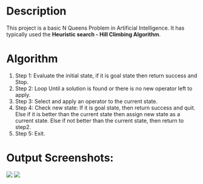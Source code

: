 # Description
This project is a basic N Queens Problem in Artificial Intelligence. It has typically used the **Heuristic search - Hill Climbing Algorithm**.

# Algorithm
1. Step 1: Evaluate the initial state, if it is goal state then return success and Stop.
2. Step 2: Loop Until a solution is found or there is no new operator left to apply.
3. Step 3: Select and apply an operator to the current state.
4. Step 4: Check new state:
           If it is goal state, then return success and quit.
           Else if it is better than the current state then assign new state as a current state.
           Else if not better than the current state, then return to step2.
5. Step 5: Exit.

# Output Screenshots:
<img src="https://user-images.githubusercontent.com/95307102/215488897-d6dd4499-73b4-4dec-982e-75cd1be2a615.png">
<img src="https://user-images.githubusercontent.com/95307102/215489307-bf300bee-3232-44ff-9a13-088a9f7b408b.png">
